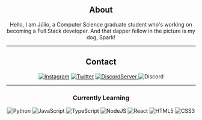<div align="center">
  
## About
Hello, I am Júlio, a Computer Science graduate student who's working on becoming a Full Stack developer. And that dapper fellow in the picture is my dog, Spark!
  
-------------------

## Contact
<a href="https://www.instagram.com/jlxmns/">![Instagram](https://img.shields.io/badge/JLXMNS-%23E4405F.svg?style=for-the-badge&logo=Instagram&logoColor=white)</a> <a href="https://twitter.com/jlxmns">![Twitter](https://img.shields.io/badge/jlxmns-%231DA1F2.svg?style=for-the-badge&logo=Twitter&logoColor=white)</a> <a href="https://discord.gg/5zdGkqkgA9">![DiscordServer](https://img.shields.io/discord/826982861760364544?label=Discord%20Server&logo=Discord&colorB=5865F2&style=for-the-badge&logoColor=white)
</a> ![Discord](https://img.shields.io/badge/jlxmns%237481-%237289DA.svg?style=for-the-badge&logo=discord&logoColor=white)
  
-------------------
  
### Currently Learning
  
![Python](https://img.shields.io/badge/python-%2314354C.svg?style=for-the-badge&logo=python&logoColor=white) ![JavaScript](https://img.shields.io/badge/javascript-%23323330.svg?style=for-the-badge&logo=javascript&logoColor=%23F7DF1E) ![TypeScript](https://img.shields.io/badge/typescript-%233178C6.svg?style=for-the-badge&logo=typescript&logoColor=white) ![NodeJS](https://img.shields.io/badge/node.js-%2343853D.svg?style=for-the-badge&logo=node.js&logoColor=white) ![React](https://img.shields.io/badge/React-61DAFB.svg?style=for-the-badge&logo=react&logoColor=white) ![HTML5](https://img.shields.io/badge/html5-%23E34F26.svg?style=for-the-badge&logo=html5&logoColor=white) ![CSS3](https://img.shields.io/badge/CSS3-1572B6.svg?style=for-the-badge&logo=css3&logoColor=white)
